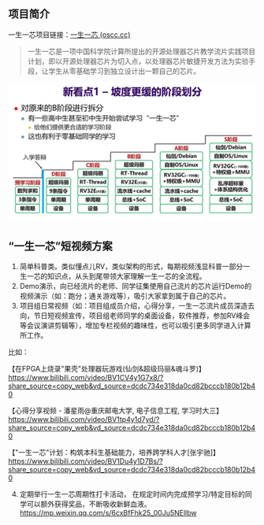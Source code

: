 ## 项目简介

一生一芯项目链接：[一生一芯 (oscc.cc)](https://ysyx.oscc.cc/)

> 一生一芯是一项中国科学院计算所提出的开源处理器芯片教学流片实践项目计划，即以开源处理器芯片为切入点，以处理器芯片敏捷开发方法为实验手段，让学生从零基础学习到独立设计出一颗自己的芯片。

![img](https://raw.githubusercontent.com/Jingqing3948/FigureBed/main/mdImages/202409061734071.png)

## “一生一芯”短视频方案

1. 简单科普类。类似懂点儿RV，类似架构的形式，每期视频浅显科普一部分一生一芯的知识点，从头到尾带领大家理解一生一芯的全流程。
2. Demo演示，向已经流片的老师、同学征集使用自己流片的芯片运行Demo的视频演示（如：跑分；通关游戏等），吸引大家拿到属于自己的芯片。
3. 项目组日常视频（如：项目组成员介绍，心得分享，一生一芯流片成员深造去向，节日短视频宣传，项目组老师同学的桌面设备，软件推荐，参加RV峰会等会议演讲剪辑等），增加专栏视频的趣味性，也可以吸引更多同学进入计算所工作。

比如：

【在FPGA上烧录"果壳"处理器玩游戏(仙剑&超级玛丽&魂斗罗)】 https://www.bilibili.com/video/BV1CV4y1G7x8/?share_source=copy_web&vd_source=dcdc734e318da0cd82bcccb180b12b40

【心得分享视频 - 潘星雨@重庆邮电大学, 电子信息工程, 学习时大三】 https://www.bilibili.com/video/BV1tp4y1d7yd/?share_source=copy_web&vd_source=dcdc734e318da0cd82bcccb180b12b40

【"一生一芯"计划：构筑本科生基础能力，培养跨学科人才[张宇驰]】 https://www.bilibili.com/video/BV1Du4y1D7Bs/?share_source=copy_web&vd_source=dcdc734e318da0cd82bcccb180b12b40

4. 定期举行一生一芯周期性打卡活动， 在规定时间内完成预学习/特定目标的同学可以额外获得奖品，不断吸收新鲜血液。https://mp.weixin.qq.com/s/6cxBfFhk25_00Ju5NEllbw

